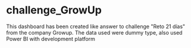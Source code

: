 # challenge_GrowUp
This dashboard has been created like answer to challenge "Reto 21 días" from the company Growup. The data used were dummy type, also used Power BI with development platform
